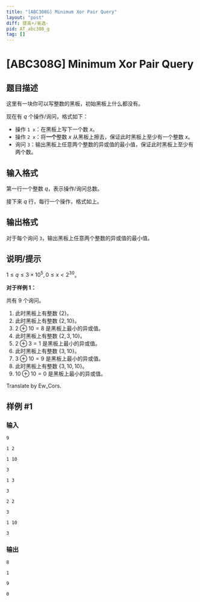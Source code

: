 ```yaml
---
title: "[ABC308G] Minimum Xor Pair Query"
layout: "post"
diff: 提高+/省选-
pid: AT_abc308_g
tag: []
---
```


# [ABC308G] Minimum Xor Pair Query

## 题目描述

这里有一块你可以写整数的黑板，初始黑板上什么都没有。

现在有 $q$ 个操作/询问，格式如下：

+ 操作 `1 x`：在黑板上写下一个数 $x$。
+ 操作 `2 x`：将**一个**整数 $x$ 从黑板上擦去，保证此时黑板上至少有一个整数 $x$。
+ 询问 `3`：输出黑板上任意两个整数的异或值的最小值，保证此时黑板上至少有两个数。

## 输入格式

第一行一个整数 $q$，表示操作/询问总数。

接下来 $q$ 行，每行一个操作，格式如上。

## 输出格式

对于每个询问 `3`，输出黑板上任意两个整数的异或值的最小值。

## 说明/提示

$1\leq q\leq 3\times 10^5,0\leq x<2^{30}$。


**对于样例 1：**

共有 9 个询问。

1. 此时黑板上有整数 $\{2\}$。
2. 此时黑板上有整数 $\{2,10\}$。
3. $2\oplus10=8$ 是黑板上最小的异或值。
4. 此时黑板上有整数 $\{2,3,10\}$。
5. $2\oplus3=1$ 是黑板上最小的异或值。
6. 此时黑板上有整数 $\{3,10\}$。
7. $3\oplus10=9$ 是黑板上最小的异或值。
8. 此时黑板上有整数 $\{3,10,10\}$。
9. $10\oplus10=0$ 是黑板上最小的异或值。

Translate by Ew_Cors.

## 样例 #1

### 输入

```
9
1 2
1 10
3
1 3
3
2 2
3
1 10
3
```

### 输出

```
8
1
9
0
```


